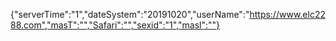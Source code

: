 {"serverTime":"1","dateSystem":"20191020","userName":"https://www.elc2288.com","masT":"","Safari":"","sexid":"1","masl":""}

